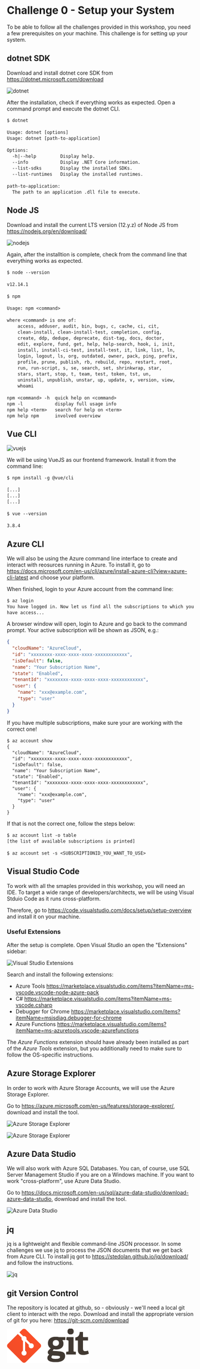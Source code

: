 # Challenge 0 - Setup your System

To be able to follow all the challenges provided in this workshop, you need a few prerequisites on your machine. This challenge is for setting up your system.

## dotnet SDK

Download and install dotnet core SDK from <https://dotnet.microsoft.com/download>

![dotnet](./img/netcore.png "dotnet")

After the installation, check if everything works as expected. Open a command prompt and execute the dotnet CLI.

```shell
$ dotnet

Usage: dotnet [options]
Usage: dotnet [path-to-application]

Options:
  -h|--help         Display help.
  --info            Display .NET Core information.
  --list-sdks       Display the installed SDKs.
  --list-runtimes   Display the installed runtimes.

path-to-application:
  The path to an application .dll file to execute.
```

## Node JS

Download and install the current LTS version (12.y.z) of Node JS from <https://nodejs.org/en/download/>

![nodejs](./img/nodejs.png "nodejs")

Again, after the installtion is complete, check from the command line that everything works as expected.

```shell
$ node --version

v12.14.1

$ npm

Usage: npm <command>

where <command> is one of:
    access, adduser, audit, bin, bugs, c, cache, ci, cit,
    clean-install, clean-install-test, completion, config,
    create, ddp, dedupe, deprecate, dist-tag, docs, doctor,
    edit, explore, fund, get, help, help-search, hook, i, init,
    install, install-ci-test, install-test, it, link, list, ln,
    login, logout, ls, org, outdated, owner, pack, ping, prefix,
    profile, prune, publish, rb, rebuild, repo, restart, root,
    run, run-script, s, se, search, set, shrinkwrap, star,
    stars, start, stop, t, team, test, token, tst, un,
    uninstall, unpublish, unstar, up, update, v, version, view,
    whoami

npm <command> -h  quick help on <command>
npm -l            display full usage info
npm help <term>   search for help on <term>
npm help npm      involved overview
```

## Vue CLI

![vuejs](./img/vuejs.png "vuejs")

We will be using VueJS as our frontend framework. Install it from the command line:

```shell
$ npm install -g @vue/cli

[...]
[...]
[...]

$ vue --version

3.8.4
```

## Azure CLI

We will also be using the Azure command line interface to create and interact with reosurces running in Azure. To install it, go to <https://docs.microsoft.com/en-us/cli/azure/install-azure-cli?view=azure-cli-latest> and choose your platform.

When finished, login to your Azure account from the command line:

```shell
$ az login
You have logged in. Now let us find all the subscriptions to which you have access...
```

A browser window will open, login to Azure and go back to the command prompt. Your active subscription will be shown as JSON, e.g.:

```json
{
  "cloudName": "AzureCloud",
  "id": "xxxxxxxx-xxxx-xxxx-xxxx-xxxxxxxxxxxx",
  "isDefault": false,
  "name": "Your Subscription Name",
  "state": "Enabled",
  "tenantId": "xxxxxxxx-xxxx-xxxx-xxxx-xxxxxxxxxxxx",
  "user": {
    "name": "xxx@example.com",
    "type": "user"
  }
}
```

If you have multiple subscriptions, make sure your are working with the correct one!

```shell
$ az account show
{
  "cloudName": "AzureCloud",
  "id": "xxxxxxxx-xxxx-xxxx-xxxx-xxxxxxxxxxxx",
  "isDefault": false,
  "name": "Your Subscription Name",
  "state": "Enabled",
  "tenantId": "xxxxxxxx-xxxx-xxxx-xxxx-xxxxxxxxxxxx",
  "user": {
    "name": "xxx@example.com",
    "type": "user"
  }
}
```

If that is not the correct one, follow the steps below:

```shell
$ az account list -o table
[the list of available subscriptions is printed]

$ az account set -s <SUBSCRIPTIONID_YOU_WANT_TO_USE>
```

## Visual Studio Code

To work with all the smaples provided in this workshop, you will need an IDE. To target a wide range of developers/architects, we will be using Visual Stduio Code as it runs cross-platform.

Therefore, go to <https://code.visualstudio.com/docs/setup/setup-overview> and install it on your machine.

### Useful Extensions

After the setup is complete. Open Visual Studio an open the "Extensions" sidebar:

![Visual Studio Extensions](./img/vscode_extensions.png "VS Code Extensions")

Search and install the following extensions:

- Azure Tools <https://marketplace.visualstudio.com/items?itemName=ms-vscode.vscode-node-azure-pack>
- C# <https://marketplace.visualstudio.com/items?itemName=ms-vscode.csharp>
- Debugger for Chrome <https://marketplace.visualstudio.com/items?itemName=msjsdiag.debugger-for-chrome>
- Azure Functions <https://marketplace.visualstudio.com/items?itemName=ms-azuretools.vscode-azurefunctions>

The _Azure Functions_ extension should have already been installed as part of the _Azure Tools_ extension, but you additionally need to make sure to follow the OS-specific instructions.

## Azure Storage Explorer

In order to work with Azure Storage Accounts, we will use the Azure Storage Explorer.

Go to <https://azure.microsoft.com/en-us/features/storage-explorer/>, download and install the tool.

![Azure Storage Explorer](./img/storage_explorer.png "Azure Storage Explorer")

![Azure Storage Explorer](./img/storage_explorer_view.png "Azure Storage Explorer")

## Azure Data Studio

We will also work with Azure SQL Databases. You can, of course, use SQL Server Management Studio if you are on a Windows machine. If you want to work "cross-platform", use Azure Data Studio.

Go to <https://docs.microsoft.com/en-us/sql/azure-data-studio/download-azure-data-studio>, download and install the tool.

![Azure Data Studio](./img/azure_data_studio.png "Azure Data Studio")

## jq

jq is a lightweight and flexible command-line JSON processor. In some challenges we use jq to process the JSON documents that we get back from Azure CLI.
To install jq got to <https://stedolan.github.io/jq/download/> and follow the instructions.

![jq](./img/jq.png)

## git Version Control

The repository is located at github, so - obviously - we'll need a local git client to interact with the repo. Download and install the appropriate version of git for you here: <https://git-scm.com/download>

![git](./img/logo@2x.png)
